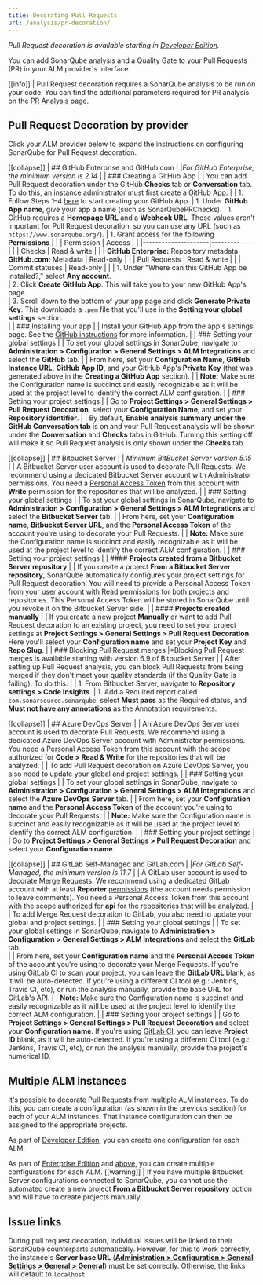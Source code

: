 ```yaml
---
title: Decorating Pull Requests
url: /analysis/pr-decoration/
---
```


_Pull Request decoration is available starting in [Developer Edition](https://redirect.sonarsource.com/editions/developer.html)._

You can add SonarQube analysis and a Quality Gate to your Pull Requests (PR) in your ALM provider's interface.

[[info]]
| Pull Request decoration requires a SonarQube analysis to be run on your code. You can find the additional parameters required for PR analysis on the [PR Analysis](/analysis/pull-request/) page.

## Pull Request Decoration by provider

Click your ALM provider below to expand the instructions on configuring SonarQube for Pull Request decoration.

[[collapse]]
| ## GitHub Enterprise and GitHub.com
|
|*For GitHub Enterprise, the minimum version is 2.14*
|
| ### Creating a GitHub App
|
| You can add Pull Request decoration under the GitHub **Checks** tab or **Conversation** tab. To do this, an instance administrator must first create a GitHub App:
|
| 1. Follow Steps 1–4 [here](https://developer.github.com/apps/building-github-apps/creating-a-github-app/) to start creating your GitHub App.
| 1. Under **GitHub App name**, give your app a name (such as SonarQubePRChecks).
| 1. GitHub requires a **Homepage URL** and a **Webhook URL**. These values aren't important for Pull Request decoration, so you can use any URL (such as `https://www.sonarqube.org/`).
| 1. Grant access for the following **Permissions**
|
|	| Permission          | Access       |
|	|---------------------|--------------|
|	| Checks              | Read & write |
|	| **GitHub Enterprise:** Repository metadata <br/> **GitHub.com:** Metadata | Read-only    |
|	| Pull Requests       | Read & write |
|	| Commit statuses     | Read-only    |
|
| 1. Under "Where can this GitHub App be installed?," select **Any account**.  
| 2. Click **Create GitHub App**. This will take you to your new GitHub App's page.  
| 3. Scroll down to the bottom of your app page and click **Generate Private Key**. This downloads a `.pem` file that you'll use in the **Setting your global settings** section.  
|
| ### Installing your app 
|
| Install your GitHub App from the app's settings page. See the [GitHub instructions](https://developer.github.com/apps/installing-github-apps/) for more information.
|
| ### Setting your global settings
|
| To set your global settings in SonarQube, navigate to **Administration > Configuration > General Settings > ALM Integrations** and select the **GitHub** tab.
|
| From here, set your **Configuration Name**, **GitHub Instance URL**, **GitHub App ID**, and your GitHub App's **Private Key** (that was generated above in the **Creating a GitHub App** section).
|
| **Note:** Make sure the Configuration name is succinct and easily recognizable as it will be used at the project level to identify the correct ALM configuration.
|
| ### Setting your project settings
|
| Go to **Project Settings > General Settings > Pull Request Decoration**, select your **Configuration Name**, and set your **Repository identifier**.
|
| By default, **Enable analysis summary under the GitHub Conversation tab** is on and your Pull Request analysis will be shown under the **Conversation** and **Checks** tabs in GitHub. Turning this setting off will make it so Pull Request analysis is only shown under the **Checks** tab.

[[collapse]]
| ## Bitbucket Server
|
| *Minimum BitBucket Server version 5.15*
|
| A Bitbucket Server user account is used to decorate Pull Requests. We recommend using a dedicated Bitbucket Server account with Administrator permissions. You need a [Personal Access Token](https://confluence.atlassian.com/bitbucketserver0515/personal-access-tokens-961275199.html) from this account with **Write** permission for the repositories that will be analyzed.
|
| ### Setting your global settings
|
| To set your global settings in SonarQube, navigate to **Administration > Configuration > General Settings > ALM Integrations** and select the **Bitbucket Server** tab.
|
| From here, set your  **Configuration name**, **Bitbucket Server URL**, and the **Personal Access Token** of the account you're using to decorate your Pull Requests.
|
| **Note:** Make sure the Configuration name is succinct and easily recognizable as it will be used at the project level to identify the correct ALM configuration.
|
| ### Setting your project settings
|
| #### **Projects created from a Bitbucket Server repository**
|
| If you create a project **From a Bitbucket Server repository**, SonarQube automatically configures your project settings for Pull Request decoration. You will need to provide a Personal Access Token from your user account with Read permissions for both projects and repositories. This Personal Access Token will be stored in SonarQube until you revoke it on the Bitbucket Server side.
|
| #### **Projects created manually**
|
| If you create a new project **Manually** or want to add Pull Request decoration to an existing project, you need to set your project settings at **Project Settings > General Settings > Pull Request Decoration**. Here you'll select your **Configuration name** and set your **Project Key** and **Repo Slug**.
|
| ### Blocking Pull Request merges
|*Blocking Pull Request merges is available starting with version 6.9 of Bitbucket Server
|
| After setting up Pull Request analysis, you can block Pull Requests from being merged if they don't meet your quality standards (if the Quality Gate is failing). To do this:
| 
| 1. From Bitbucket Server, navigate to **Repository settings > Code Insights**. 
| 1. Add a Required report called `com.sonarsource.sonarqube`, select **Must pass** as the Required status, and **Must not have any annotations** as the Annotation requirements.

[[collapse]]
| ## Azure DevOps Server
|
| An Azure DevOps Server user account is used to decorate Pull Requests. We recommend using a dedicated Azure DevOps Server account with Administrator permissions. You need a [Personal Access Token](https://docs.microsoft.com/en-us/azure/devops/organizations/accounts/use-personal-access-tokens-to-authenticate?view=tfs-2017&tabs=preview-page) from this account with the scope authorized for **Code > Read & Write** for the repositories that will be analyzed.
|
| To add Pull Request decoration on Azure DevOps Server, you also need to update your global and project settings. 
|
| ### Setting your global settings
|
| To set your global settings in SonarQube, navigate to **Administration > Configuration > General Settings > ALM Integrations** and select the **Azure DevOps Server** tab.
|
| From here, set your **Configuration name** and the **Personal Access Token** of the account you're using to decorate your Pull Requests.
|
| **Note:** Make sure the Configuration name is succinct and easily recognizable as it will be used at the project level to identify the correct ALM configuration.
|
| ### Setting your project settings
|
| Go to **Project Settings > General Settings > Pull Request Decoration** and select your **Configuration name**.

[[collapse]]
| ## GitLab Self-Managed and GitLab.com
|
|*For GitLab Self-Managed, the minimum version is 11.7*
|
| A GitLab user account is used to decorate Merge Requests. We recommend using a dedicated GitLab account with at least **Reporter** [permissions](https://docs.gitlab.com/ee/user/permissions.html) (the account needs permission to leave comments). You need a Personal Access Token from this account with the scope authorized for **api** for the repositories that will be analyzed.
|
| To add Merge Request decoration to GitLab, you also need to update your global and project settings.
|
| ### Setting your global settings
|
| To set your global settings in SonarQube, navigate to **Administration > Configuration > General Settings > ALM Integrations** and select the **GitLab** tab.  
|
| From here, set your **Configuration name** and the **Personal Access Token** of the account you're using to decorate your Merge Requests. If you're using [GitLab CI](/analysis/gitlab-cicd/) to scan your project, you can leave the **GitLab URL** blank, as it will be auto-detected. If you're using a different CI tool (e.g.: Jenkins, Travis CI, etc), or run the analysis manually, provide the base URL for GitLab's API.
|
| **Note:** Make sure the Configuration name is succinct and easily recognizable as it will be used at the project level to identify the correct ALM configuration.
|
| ### Setting your project settings
|
| Go to **Project Settings > General Settings > Pull Request Decoration** and select your **Configuration name**. If you're using [GitLab CI](/analysis/gitlab-cicd/), you can leave **Project ID** blank, as it will be auto-detected. If you're using a different CI tool (e.g.: Jenkins, Travis CI, etc), or run the analysis manually, provide the project's numerical ID.

## Multiple ALM instances

It's possible to decorate Pull Requests from multiple ALM instances. To do this, you can create a configuration (as shown in the previous section) for each of your ALM instances. That instance configuration can then be assigned to the appropriate projects.

As part of [Developer Edition](https://redirect.sonarsource.com/editions/developer.html), you can create one configuration for each ALM. 

As part of [Enterprise Edition](https://redirect.sonarsource.com/editions/enterprise.html) and [above](https://www.sonarsource.com/plans-and-pricing/), you can create multiple configurations for each ALM.
[[warning]]
| If you have multiple Bitbucket Server configurations connected to SonarQube, you cannot use the automated create a new project **From a Bitbucket Server repository** option and will have to create projects manually.

## Issue links
During pull request decoration, individual issues will be linked to their SonarQube counterparts automatically. However, for this to work correctly, the instance's **Server base URL** (**[Administration > Configuration > General Settings > General > General](/#sonarqube-admin#/admin/settings/)**) must be set correctly. Otherwise, the links will default to `localhost`.
